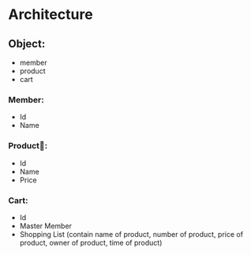 # Architecture

## Object:
  - member
  - product
  - cart

### Member:
  - Id
  - Name

### Product:
  - Id
  - Name
  - Price

### Cart:
  - Id
  - Master Member
  - Shopping List (contain name of product, number of product, price of product, owner of product, time of product)
  

